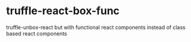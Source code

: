 # truffle-react-box-func
truffle-unbox-react but with functional react components instead of class based react components
